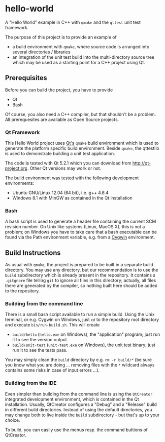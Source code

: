hello-world
===========

A "Hello World" example in C++ with `qmake` and the `qttest` unit test framework.

The purpose of this project is to provide an example of
 * a build environment with `qmake`, where source code is arranged into several directories / libraries
 * an integration of the unit test build into the multi-directory source tree
which may be used as a starting point for a C++ project using Qt.

## Prerequisites ##
Before you can build the project, you have to provide
 * Qt
 * Bash

Of course, you also need a C++ compiler, but that shouldn't be a problem. All prerequesites are available as Open Source projects.

### Qt Framework ###
This Hello World project uses [Qt's](http://qt-project.org) `qmake` build environment which is used to generate the platform specific build environment. Beside `qmake`, the qttestlib is used to demonstrate building a unit test application.

The code is tested with Qt 5.2.1 which you can download from http://qt-project.org. Other Qt versions may work or not.

The build environment was tested with the following development environments:
 * Ubuntu GNU/Linux 12.04 (64 bit), i.e. g++ 4.6.4
 * Windows 8.1 with MinGW as contained in the Qt installation


### Bash ###
A bash script is used to generate a header file containing the current SCM revision number. On Unix like systems (Linux, MacOS X), this is not a problem; on Windows you have to take care that a bash executable can be found via the Path environment variable, e.g. from a [Cygwin](http://cygwin.com) environment.

## Build Instructions ##
As usual with `qmake`, the project is prepared to be built in a separate build directory. You may use any directory, but our recommendation is to use the `build` subdirectory which is already present in the repository. It contains a `.gitgnore` file telling `git` to ignore all files in this directory; actually, all files there are generated by the compiler, so nothing built here should be added to the repository.

### Building from the command line ###
There is a small bash script available to run a simple build. Using the Unix terminal, or e.g. Cygwin on Windows, just `cd` to the repository root directory and execute `bin/run-build.sh`. This will create
 * `build/hello` (`hello.exe` on Windows), the "application" program; just run it to see the version output.
 * `build/unit-test` (`unit-test.exe` on Windows), the unit test binary; just run it to see the tests pass.

You may simply clean the `build` directory by e.g. `rm -r build/*` (be sure you know what you are doing ... removing files with the `*` wildcard always contains some risks in case of input errors ...).

### Building from the IDE ###
Even simpler than building from the command line is using the `QtCreator` integrated development environment, which is contained in the Qt installation. Usually, QtCreator configures a "Debug" and a "Release" build in different build directories. Instead of using the default directories, you may change both to live inside the `build` subdirectory - but that's up to your choice.

To build, you can easily use the menus resp. the command buttions of QtCreator.
